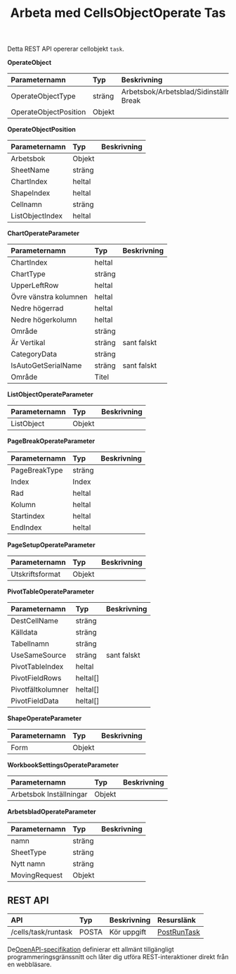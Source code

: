 ﻿---
title: Arbeta med CellsObjectOperate Tas
second_title: Aspose.Cells Cloud Documen
type: docs
url: /sv/tasks/cells-object-operate/
aliases: [/working-with-cellsobjectoperate-task/]
description: "Cells.Cloud API för Excel operera: celler objekt operera uppgift"
weight: 20
---
Detta REST API opererar cellobjekt `task`.

**OperateObject**

|Parameternamn|Typ|Beskrivning|
|:- |:- |:- |
| OperateObjectType| sträng| Arbetsbok/Arbetsblad/Sidinställningar/Cells/Diagram/Shape/ListObject/PivotTable/Arbetsboksinställningar/Page Break|
| OperateObjectPosition| Objekt||

**OperateObjectPosition**

|Parameternamn|Typ|Beskrivning|
|:- |:- |:- |
| Arbetsbok| Objekt||
| SheetName| sträng||
| ChartIndex| heltal||
| ShapeIndex| heltal||
| Cellnamn| sträng||
| ListObjectIndex| heltal||


**ChartOperateParameter**

|Parameternamn|Typ|Beskrivning|
|:- |:- |:- |
| ChartIndex| heltal||
| ChartType| sträng||
| UpperLeftRow| heltal||
| Övre vänstra kolumnen| heltal||
| Nedre högerrad| heltal||
| Nedre högerkolumn| heltal||
| Område| sträng||
| Är Vertikal| sträng| sant falskt|
| CategoryData| sträng||
| IsAutoGetSerialName| sträng| sant falskt|
| Område| Titel||

**ListObjectOperateParameter** 

|Parameternamn|Typ|Beskrivning|
|:- |:- |:- |
| ListObject| Objekt||

**PageBreakOperateParameter**

|Parameternamn|Typ|Beskrivning|
|:- |:- |:- |
| PageBreakType| sträng||
| Index| Index||
| Rad| heltal||
| Kolumn| heltal||
| Startindex| heltal||
| EndIndex| heltal||


**PageSetupOperateParameter**

|Parameternamn|Typ|Beskrivning|
|:- |:- |:- |
| Utskriftsformat| Objekt||


**PivotTableOperateParameter**

|Parameternamn|Typ|Beskrivning|
|:- |:- |:- |
| DestCellName| sträng||
| Källdata| sträng||
| Tabellnamn| sträng||
| UseSameSource| sträng| sant falskt|
| PivotTableIndex| heltal||
| PivotFieldRows|heltal[]||
| Pivotfältkolumner|heltal[]||
|PivotFieldData|heltal[]||


**ShapeOperateParameter**


|Parameternamn|Typ|Beskrivning|
|:- |:- |:- |
| Form| Objekt||


**WorkbookSettingsOperateParameter**


|Parameternamn|Typ|Beskrivning|
|:- |:- |:- |
| Arbetsbok Inställningar| Objekt||

**ArbetsbladOperateParameter**


|Parameternamn|Typ|Beskrivning|
|:- |:- |:- |
| namn| sträng||
| SheetType| sträng||
| Nytt namn| sträng||
| MovingRequest| Objekt||

## REST API

|**API**|**Typ**|**Beskrivning**|**Resurslänk**|
|:- |:- |:- |:- |
|/cells/task/runtask|POSTA|Kör uppgift|[PostRunTask](https://apireference.aspose.cloud/cells/#/Task/PostRunTask)|

 De[OpenAPI-specifikation](https://apireference.aspose.cloud/cells/#/Workbook/PostImportData) definierar ett allmänt tillgängligt programmeringsgränssnitt och låter dig utföra REST-interaktioner direkt från en webbläsare.

